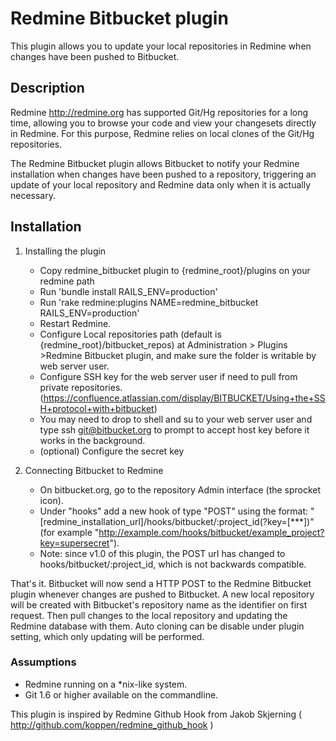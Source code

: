 # Redmine Bitbucket plugin #

This plugin allows you to update your local repositories in Redmine when changes have been pushed to Bitbucket.

## Description ##

Redmine <http://redmine.org> has supported Git/Hg repositories for a long time, allowing you to browse your code and view your changesets directly in Redmine. For this purpose, Redmine relies on local clones of the Git/Hg repositories.

The Redmine Bitbucket plugin allows Bitbucket to notify your Redmine installation when changes have been pushed to a repository, triggering an update of your local repository and Redmine data only when it is actually necessary.

## Installation ##

1. Installing the plugin

    * Copy redmine_bitbucket plugin to {redmine_root}/plugins on your redmine path
    * Run 'bundle install RAILS_ENV=production'
    * Run 'rake redmine:plugins NAME=redmine_bitbucket RAILS_ENV=production'
    * Restart Redmine.
    * Configure Local repositories path (default is {redmine_root}/bitbucket_repos) at Administration > Plugins >Redmine Bitbucket plugin, and make sure the folder is writable by web server user.
    * Configure SSH key for the web server user if need to pull from private repositories. (https://confluence.atlassian.com/display/BITBUCKET/Using+the+SSH+protocol+with+bitbucket)
    * You may need to drop to shell and su to your web server user and type ssh git@bitbucket.org to prompt to accept host key before it works in the background.
    * (optional) Configure the secret key 

2. Connecting Bitbucket to Redmine
    * On bitbucket.org, go to the repository Admin interface (the sprocket icon).
    * Under "hooks" add a new hook of type "POST" using the format: "[redmine_installation_url]/hooks/bitbucket/:project_id(?key=[***])"  (for example "http://example.com/hooks/bitbucket/example_project?key=supersecret").
    * Note: since v1.0 of this plugin, the POST url has changed to hooks/bitbucket/:project_id, which is not backwards compatible.

That's it. Bitbucket will now send a HTTP POST to the Redmine Bitbucket plugin whenever changes are pushed to Bitbucket. A new local repository will be created with Bitbucket's repository name as the identifier on first request. Then pull changes to the local repository and updating the Redmine database with them. Auto cloning can be disable under plugin setting, which only updating will be performed. 


### Assumptions ###

* Redmine running on a *nix-like system.
* Git 1.6 or higher available on the commandline.


This plugin is inspired by Redmine Github Hook from Jakob Skjerning ( http://github.com/koppen/redmine_github_hook )